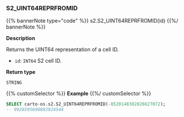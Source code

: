 ### S2_UINT64REPRFROMID

{{% bannerNote type="code" %}}
s2.S2_UINT64REPRFROMID(id)
{{%/ bannerNote %}}

**Description**

Returns the UINT64 representation of a cell ID.

* `id`: `INT64` S2 cell ID.

**Return type**

`STRING`

{{% customSelector %}}
**Example**
{{%/ customSelector %}}

```sql
SELECT carto-os.s2.S2_UINT64REPRFROMID(-8520148382826627072);
-- 9926595690882924544
```
